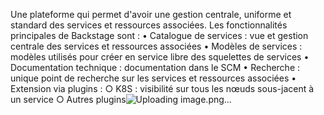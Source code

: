 Une plateforme qui permet d'avoir une gestion centrale, uniforme et standard des services et ressources associées.
Les fonctionnalités principales de Backstage sont :
	• Catalogue de services : vue et gestion centrale des services et ressources associées
	• Modèles de services : modèles utilisés pour créer en service libre des squelettes de services
	• Documentation technique : documentation dans le SCM
	• Recherche : unique point de recherche sur les services et ressources associées
	• Extension via plugins : 
		○ K8S : visibilité sur tous les nœuds sous-jacent à un service
    ○ Autres plugins![Uploading image.png…]()
